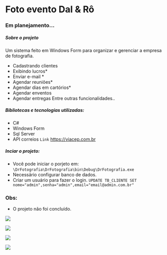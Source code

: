 # Foto evento Dal & Rô
### Em planejamento...

##### Sobre o projeto

Um sistema feito em Windows Form para organizar e gerenciar a empresa de fotografia.
- Cadastrando clientes
- Exibindo lucros*
- Enviar e-mail *
- Agendar reuniões*
- Agendar dias em cartórios*
- Agendar enventos
- Agendar entregas
Entre outras funcionalidades..

##### Bibliotecas e tecnologias utilizadas:
- C#
- Windows Form
- Sql Server
- API correios `Link` https://viacep.com.br

##### Inciar o projeto:
- Você pode iniciar o porjeto em:
`\DrFotografia\DrFotografia\bin\Debug\DrFotografia.exe`
- Necessário configurar banco de dados.
- Criar um usuário para fazer o login.
`UPDATE TB_CLIENTE SET nome="admin",senha="admin",email="email@admin.com.br"`


### Obs:
- O projeto não foi concluído.

![](https://i.imgur.com/SMaPE7t.jpg)

![](https://i.imgur.com/1422N4A.jpg)

![](https://i.imgur.com/2bzIF3R.jpg)

![](https://i.imgur.com/uPeFFHP.jpg)


